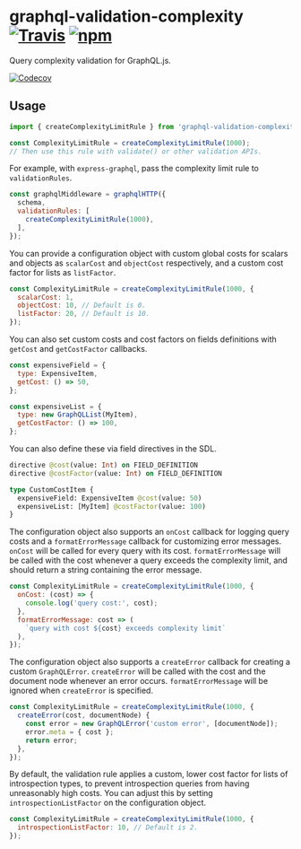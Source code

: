 # graphql-validation-complexity [![Travis][build-badge]][build] [![npm][npm-badge]][npm]

Query complexity validation for GraphQL.js.

[![Codecov][codecov-badge]][codecov]

## Usage

```js
import { createComplexityLimitRule } from 'graphql-validation-complexity';

const ComplexityLimitRule = createComplexityLimitRule(1000);
// Then use this rule with validate() or other validation APIs.
```

For example, with `express-graphql`, pass the complexity limit rule to `validationRules`.

```js
const graphqlMiddleware = graphqlHTTP({
  schema,
  validationRules: [
    createComplexityLimitRule(1000),
  ],
});
```

You can provide a configuration object with custom global costs for scalars and objects as `scalarCost` and `objectCost` respectively, and a custom cost factor for lists as `listFactor`.

```js
const ComplexityLimitRule = createComplexityLimitRule(1000, {
  scalarCost: 1,
  objectCost: 10, // Default is 0.
  listFactor: 20, // Default is 10.
});
```

You can also set custom costs and cost factors on fields definitions with `getCost` and `getCostFactor` callbacks.

```js
const expensiveField = {
  type: ExpensiveItem,
  getCost: () => 50,
};

const expensiveList = {
  type: new GraphQLList(MyItem),
  getCostFactor: () => 100,
};
```

You can also define these via field directives in the SDL.

```graphql
directive @cost(value: Int) on FIELD_DEFINITION
directive @costFactor(value: Int) on FIELD_DEFINITION

type CustomCostItem {
  expensiveField: ExpensiveItem @cost(value: 50)
  expensiveList: [MyItem] @costFactor(value: 100)
}
```

The configuration object also supports an `onCost` callback for logging query costs and a `formatErrorMessage` callback for customizing error messages. `onCost` will be called for every query with its cost. `formatErrorMessage` will be called with the cost whenever a query exceeds the complexity limit, and should return a string containing the error message.

```js
const ComplexityLimitRule = createComplexityLimitRule(1000, {
  onCost: (cost) => {
    console.log('query cost:', cost);
  },
  formatErrorMessage: cost => (
    `query with cost ${cost} exceeds complexity limit`
  ),
});
```

The configuration object also supports a `createError` callback for creating a custom `GraphQLError`. `createError` will be called with the cost and the document node whenever an error occurs. `formatErrorMessage` will be ignored when `createError` is specified.

```js
const ComplexityLimitRule = createComplexityLimitRule(1000, {
  createError(cost, documentNode) {
    const error = new GraphQLError('custom error', [documentNode]);
    error.meta = { cost };
    return error;
  },
});
```

By default, the validation rule applies a custom, lower cost factor for lists of introspection types, to prevent introspection queries from having unreasonably high costs. You can adjust this by setting `introspectionListFactor` on the configuration object.

```js
const ComplexityLimitRule = createComplexityLimitRule(1000, {
  introspectionListFactor: 10, // Default is 2.
});
```

[build-badge]: https://img.shields.io/travis/4Catalyzer/graphql-validation-complexity/master.svg
[build]: https://travis-ci.org/4Catalyzer/graphql-validation-complexity

[npm-badge]: https://img.shields.io/npm/v/graphql-validation-complexity.svg
[npm]: https://www.npmjs.org/package/graphql-validation-complexity

[codecov-badge]: https://img.shields.io/codecov/c/github/4Catalyzer/graphql-validation-complexity/master.svg
[codecov]: https://codecov.io/gh/4Catalyzer/graphql-validation-complexity
